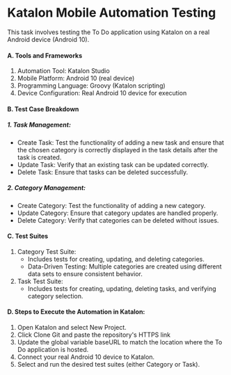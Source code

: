 # Katalon Mobile Automation Testing

This task involves testing the To Do application using Katalon on a real Android device (Android 10). 

#### A. Tools and Frameworks
1. Automation Tool: Katalon Studio
2. Mobile Platform: Android 10 (real device)
3. Programming Language: Groovy (Katalon scripting)
4. Device Configuration: Real Android 10 device for execution

#### B. Test Case Breakdown
##### 1. Task Management:
* Create Task: Test the functionality of adding a new task and ensure that the chosen category is correctly displayed in the task details after the task is created.
* Update Task: Verify that an existing task can be updated correctly.
* Delete Task: Ensure that tasks can be deleted successfully.
##### 2. Category Management:
* Create Category: Test the functionality of adding a new category.
* Update Category: Ensure that category updates are handled properly.
* Delete Category: Verify that categories can be deleted without issues.

#### C. Test Suites
1. Category Test Suite:
   * Includes tests for creating, updating, and deleting categories.
   * Data-Driven Testing: Multiple categories are created using different data sets to ensure consistent behavior.
2. Task Test Suite:
   * Includes tests for creating, updating, deleting tasks, and verifying category selection.

#### D. Steps to Execute the Automation in Katalon:

1. Open Katalon and select New Project.
2. Click Clone Git and paste the repository's HTTPS link
3. Update the global variable baseURL to match the location where the To Do application is hosted.
4. Connect your real Android 10 device to Katalon.
5. Select and run the desired test suites (either Category or Task).
